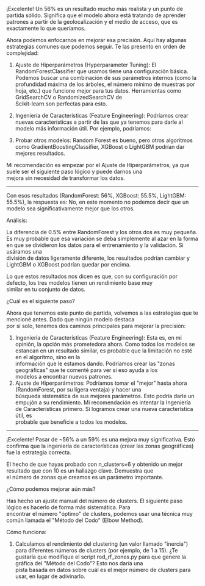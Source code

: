 ¡Excelente! Un 56% es un resultado mucho más realista y un punto de partida sólido. Significa que el modelo ahora está 
  tratando de aprender patrones a partir de la geolocalización y el medio de acceso, que es exactamente lo que queríamos.

  Ahora podemos enfocarnos en mejorar esa precisión. Aquí hay algunas estrategias comunes que podemos seguir. Te las presento 
  en orden de complejidad:

   1. Ajuste de Hiperparámetros (Hyperparameter Tuning): El RandomForestClassifier que usamos tiene una configuración básica.   
      Podemos buscar una combinación de sus parámetros internos (como la profundidad máxima de los árboles, el número mínimo de 
      muestras por hoja, etc.) que funcione mejor para tus datos. Herramientas como GridSearchCV o RandomizedSearchCV de        
      Scikit-learn son perfectas para esto.
   
   2. Ingeniería de Características (Feature Engineering): Podríamos crear nuevas características a partir de las que ya tenemos 
      para darle al modelo más información útil. Por ejemplo, podríamos:
   
   3. Probar otros modelos: Random Forest es bueno, pero otros algoritmos como GradientBoostingClassifier, XGBoost o LightGBM podrían dar mejores resultados.
  
  Mi recomendación es empezar por el Ajuste de Hiperparámetros, ya que suele ser el siguiente paso lógico y puede darnos una   
  mejora sin necesidad de transformar los datos.

  ------------------------------------------------------------------------------------

  Con esos resultados (RandomForest: 56%, XGBoost: 55.5%, LightGBM: 55.5%), la respuesta es: No, en este momento no podemos 
  decir que un modelo sea significativamente mejor que los otros.

  Análisis:


  La diferencia de 0.5% entre RandomForest y los otros dos es muy pequeña. Es muy probable que esa variación se deba 
  simplemente al azar en la forma en que se dividieron los datos para el entrenamiento y la validación. Si usáramos una        
  división de datos ligeramente diferente, los resultados podrían cambiar y LightGBM o XGBoost podrían quedar por encima.      

  Lo que estos resultados nos dicen es que, con su configuración por defecto, los tres modelos tienen un rendimiento base muy  
  similar en tu conjunto de datos.

  ¿Cuál es el siguiente paso?


  Ahora que tenemos este punto de partida, volvemos a las estrategias que te mencioné antes. Dado que ningún modelo destaca    
  por sí solo, tenemos dos caminos principales para mejorar la precisión:


   1. Ingeniería de Características (Feature Engineering): Esta es, en mi opinión, la opción más prometedora ahora. Como todos 
      los modelos se estancan en un resultado similar, es probable que la limitación no esté en el algoritmo, sino en la       
      información que le estamos dando. Podríamos crear las "zonas geográficas" que te comenté para ver si eso ayuda a los     
      modelos a encontrar nuevos patrones.
   2. Ajuste de Hiperparámetros: Podríamos tomar el "mejor" hasta ahora (RandomForest, por su ligera ventaja) y hacer una      
      búsqueda sistemática de sus mejores parámetros. Esto podría darle un empujón a su rendimiento.
  Mi recomendación es intentar la Ingeniería de Características primero. Si logramos crear una nueva característica útil, es   
  probable que beneficie a todos los modelos.

  ------------------------------------------------------------------------------------

¡Excelente! Pasar de ~56% a un 59% es una mejora muy significativa. Esto confirma que la ingeniería de características (crear 
  las zonas geográficas) fue la estrategia correcta.


  El hecho de que hayas probado con n_clusters=6 y obtenido un mejor resultado que con 10 es un hallazgo clave. Demuestra que  
  el número de zonas que creamos es un parámetro importante.

  ¿Cómo podemos mejorar aún más?


  Has hecho un ajuste manual del número de clusters. El siguiente paso lógico es hacerlo de forma más sistemática. Para        
  encontrar el número "óptimo" de clusters, podemos usar una técnica muy común llamada el "Método del Codo" (Elbow Method).    

  Cómo funciona:


   1. Calculamos el rendimiento del clustering (un valor llamado "inercia") para diferentes números de clusters (por ejemplo, de 
      1 a 15).
  ¿Te gustaría que modifique el script rod_rf_zones.py para que genere la gráfica del "Método del Codo"? Esto nos daría una    
  pista basada en datos sobre cuál es el mejor número de clusters para usar, en lugar de adivinarlo.